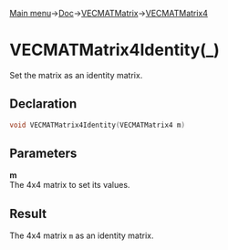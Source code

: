 [Main menu](../../../../Readme.md)->[Doc](../../../VECMATKit.md)->[VECMATMatrix](../../VECMATMatrix.md)->[VECMATMatrix4](../../VECMATMatrix4.md)

# VECMATMatrix4Identity(\_)
Set the matrix as an identity matrix.

## **Declaration**
```C
void VECMATMatrix4Identity(VECMATMatrix4 m)
```


## **Parameters**
**m**  
The 4x4 matrix to set its values.


## **Result**
The 4x4 matrix `m` as an identity matrix.
